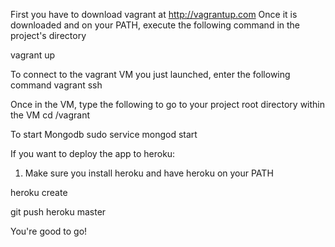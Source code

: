 First you have to download vagrant at http://vagrantup.com
Once it is downloaded and on your PATH, execute the following command in
the project's directory

vagrant up

To connect to the vagrant VM you just launched, enter the following command
vagrant ssh

Once in the VM, type the following to go to your project root directory within the VM
cd /vagrant

To start Mongodb
sudo service mongod start

If you want to deploy the app to heroku:
1) Make sure you install heroku and have heroku on your PATH

heroku create

git push heroku master

You're good to go!

